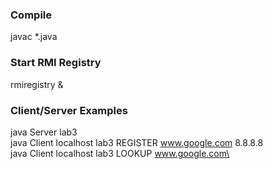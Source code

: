 ### Compile
  javac \*.java

### Start RMI Registry
  rmiregistry &

### Client/Server Examples
  java Server lab3\
  java Client localhost lab3 REGISTER www.google.com 8.8.8.8\
  java Client localhost lab3 LOOKUP www.google.com\
